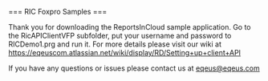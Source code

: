 === RIC Foxpro Samples ===

Thank you for downloading the ReportsInCloud sample application. Go to the RicAPIClientVFP subfolder, put your username and password to RICDemo1.prg and run it.
For more details please visit our wiki at https://eqeuscom.atlassian.net/wiki/display/RD/Setting+up+client+API

If you have any questions or issues please contact us at eqeus@eqeus.com
